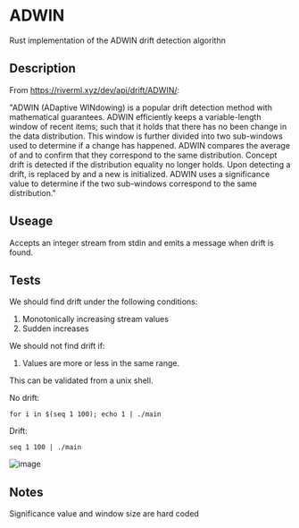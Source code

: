 # ADWIN

Rust implementation of the ADWIN drift detection algorithn

## Description

From https://riverml.xyz/dev/api/drift/ADWIN/:

"ADWIN (ADaptive WINdowing) is a popular drift detection method with mathematical guarantees. ADWIN efficiently keeps a variable-length window of recent items; such that it holds that there has no been change in the data distribution. This window is further divided into two sub-windows 
 used to determine if a change has happened. ADWIN compares the average of 
 and to confirm that they correspond to the same distribution. Concept drift is detected if the distribution equality no longer holds. Upon detecting a drift, 
 is replaced by and a new is initialized. ADWIN uses a significance value 
 to determine if the two sub-windows correspond to the same distribution."
 
 
 ## Useage
 
 Accepts an integer stream from stdin and emits a message when drift is found. 
 
 ## Tests
 
 We should find drift under the following conditions:
 
 1. Monotonically increasing stream values
 2. Sudden increases
 
 We should not find drift if:
 
 1. Values are more or less in the same range.
 
 This can be validated from a unix shell. 
 
No drift:

`for i in $(seq 1 100); echo 1 | ./main`

Drift:

`seq 1 100 | ./main`

![image](https://user-images.githubusercontent.com/73145124/224585186-63b45a88-81d1-4694-938f-e258ef05d4be.png)


## Notes

Significance value and window size are hard coded
